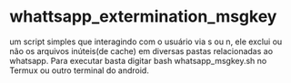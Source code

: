 # whattsapp_extermination_msgkey
um script simples que interagindo com o usuário via s ou n, ele exclui ou não os arquivos inúteis(de cache) em diversas pastas relacionadas ao whatsapp. 
Para executar basta digitar bash whatsapp_msgkey.sh no Termux ou outro terminal do android.
